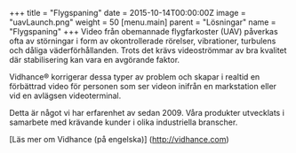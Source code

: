 +++
title = "Flygspaning"
date = 2015-10-14T00:00:00Z
image = "uavLaunch.png"
weight = 50
[menu.main]
parent = "Lösningar"
name = "Flygspaning"
+++
Video från obemannade flygfarkoster (UAV) påverkas ofta av störningar i form av okontrollerade rörelser, vibrationer, turbulens och dåliga väderförhållanden. Trots det krävs videoströmmar av bra kvalitet där stabilisering kan vara en avgörande faktor.

Vidhance® korrigerar dessa typer av problem och skapar i realtid en förbättrad video för personen som ser videon inifrån en markstation eller vid en avlägsen videoterminal.

Detta är något vi har erfarenhet av sedan 2009. Våra produkter utvecklats i samarbete med krävande kunder i olika industriella branscher.

[Läs mer om Vidhance (på engelska)] (http://vidhance.com)
